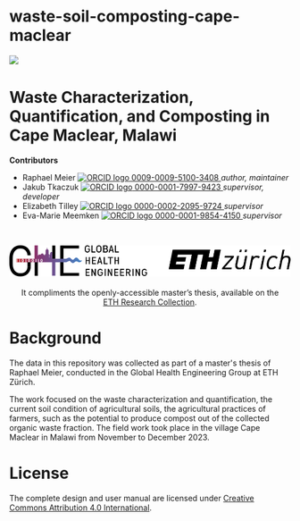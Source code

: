 # waste-soil-composting-cape-maclear

<!-- badges: start -->
[![](https://img.shields.io/badge/License-CC_BY_4.0-lightgrey.svg)](https://creativecommons.org/licenses/by/4.0/)
<!-- badges: end -->

<h1> Waste Characterization, Quantification, and Composting in Cape Maclear, Malawi </h1>

<b>Contributors</b>  
- Raphael Meier <a href="https://orcid.org/0009-0009-5100-3408">
<img alt="ORCID logo" src="https://info.orcid.org/wp-content/uploads/2019/11/orcid_16x16.png" width="16" height="16" /> 0009-0009-5100-3408
</a> *author, maintainer*  
- Jakub Tkaczuk <a href="https://orcid.org/0000-0001-7997-9423">
<img alt="ORCID logo" src="https://info.orcid.org/wp-content/uploads/2019/11/orcid_16x16.png" width="16" height="16" /> 0000-0001-7997-9423
</a> *supervisor, developer*  
- Elizabeth Tilley <a href="https://orcid.org/0000-0002-2095-9724">
<img alt="ORCID logo" src="https://info.orcid.org/wp-content/uploads/2019/11/orcid_16x16.png" width="16" height="16" /> 0000-0002-2095-9724
</a> *supervisor*  
- Eva-Marie Meemken <a href="https://orcid.org/0000-0001-9854-4150">
<img alt="ORCID logo" src="https://info.orcid.org/wp-content/uploads/2019/11/orcid_16x16.png" width="16" height="16" /> 0000-0001-9854-4150
</a> *supervisor*  

<br>
<p align="middle">
<img src="img/ETH_GHE_logo.svg" width=600>
</b>
<br><br>
It compliments the openly-accessible master’s thesis, available on the<br \>  
<a href="https://doi.org/10.3929/ethz-b-000671026">ETH Research Collection</a>.
</p>

# Background

The data in this repository was collected as part of a master's thesis of Raphael Meier, conducted in the Global Health Engineering Group at ETH Zürich.

The work focused on the waste characterization and quantification, the current soil condition of agricultural soils, the agricultural practices of farmers, such as the potential to produce compost out of the collected organic waste fraction. The field work took place in the village Cape Maclear in Malawi from November to December 2023.

# License

The complete design and user manual are licensed under [Creative Commons Attribution 4.0 International](https://github.com/Global-Health-Engineering/glass-crusher-design/blob/main/LICENSE.md).
